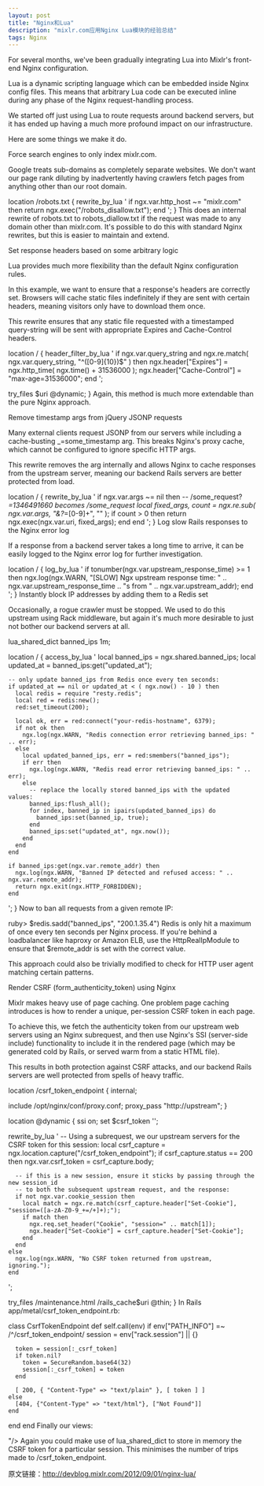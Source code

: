```yaml
---
layout: post
title: "Nginx和Lua"
description: "mixlr.com应用Nginx Lua模块的经验总结"
tags: Nginx
---
```


For several months, we've been gradually integrating Lua into Mixlr's front-end Nginx configuration.

Lua is a dynamic scripting language which can be embedded inside Nginx config files. This means that arbitrary Lua code can be executed inline during any phase of the Nginx request-handling process.

We started off just using Lua to route requests around backend servers, but it has ended up having a much more profound impact on our infrastructure.

Here are some things we make it do.

Force search engines to only index mixlr.com.

Google treats sub-domains as completely separate websites. We don't want our page rank diluting by inadvertently having crawlers fetch pages from anything other than our root domain.

location /robots.txt {
  rewrite_by_lua '
    if ngx.var.http_host ~= "mixlr.com" then
      return ngx.exec("/robots_disallow.txt");
    end
  ';
}
This does an internal rewrite of robots.txt to robots_diallow.txt if the request was made to any domain other than mixlr.com. It's possible to do this with standard Nginx rewrites, but this is easier to maintain and extend.

Set response headers based on some arbitrary logic

Lua provides much more flexibility than the default Nginx configuration rules.

In this example, we want to ensure that a response's headers are correctly set. Browsers will cache static files indefinitely if they are sent with certain headers, meaning visitors only have to download them once.

This rewrite ensures that any static file requested with a timestamped query-string will be sent with appropriate Expires and Cache-Control headers.

location / {
  header_filter_by_lua '
    if ngx.var.query_string and ngx.re.match( ngx.var.query_string, "^([0-9]{10})$" ) then
      ngx.header["Expires"] = ngx.http_time( ngx.time() + 31536000 ); 
      ngx.header["Cache-Control"] = "max-age=31536000";
    end
  ';

  try_files $uri @dynamic;
}
Again, this method is much more extendable than the pure Nginx approach.

Remove timestamp args from jQuery JSONP requests

Many external clients request JSONP from our servers while including a cache-busting _=some_timestamp arg. This breaks Nginx's proxy cache, which cannot be configured to ignore specific HTTP args.

This rewrite removes the arg internally and allows Nginx to cache responses from the upstream server, meaning our backend Rails servers are better protected from load.

location / {
  rewrite_by_lua '
    if ngx.var.args ~= nil then
      -- /some_request?_=1346491660 becomes /some_request
      local fixed_args, count = ngx.re.sub( ngx.var.args, "&?_=[0-9]+", "" );
      if count > 0 then
        return ngx.exec(ngx.var.uri, fixed_args);
      end
    end
  ';
}
Log slow Rails responses to the Nginx error log

If a response from a backend server takes a long time to arrive, it can be easily logged to the Nginx error log for further investigation.

location / {
  log_by_lua '
    if tonumber(ngx.var.upstream_response_time) >= 1 then
      ngx.log(ngx.WARN, "[SLOW] Ngx upstream response time: " .. ngx.var.upstream_response_time .. "s from " .. ngx.var.upstream_addr);
    end
  ';
}
Instantly block IP addresses by adding them to a Redis set

Occasionally, a rogue crawler must be stopped. We used to do this upstream using Rack middleware, but again it's much more desirable to just not bother our backend servers at all.

lua_shared_dict banned_ips 1m; 

location / {
  access_by_lua '
    local banned_ips = ngx.shared.banned_ips;
    local updated_at = banned_ips:get("updated_at");

    -- only update banned_ips from Redis once every ten seconds:
    if updated_at == nil or updated_at < ( ngx.now() - 10 ) then
      local redis = require "resty.redis";
      local red = redis:new();
      red:set_timeout(200);

      local ok, err = red:connect("your-redis-hostname", 6379);
      if not ok then
        ngx.log(ngx.WARN, "Redis connection error retrieving banned_ips: " .. err);
      else
        local updated_banned_ips, err = red:smembers("banned_ips");
        if err then
          ngx.log(ngx.WARN, "Redis read error retrieving banned_ips: " .. err);
        else
          -- replace the locally stored banned_ips with the updated values:
          banned_ips:flush_all();
          for index, banned_ip in ipairs(updated_banned_ips) do
            banned_ips:set(banned_ip, true);
          end
          banned_ips:set("updated_at", ngx.now());
        end
      end
    end

    if banned_ips:get(ngx.var.remote_addr) then
      ngx.log(ngx.WARN, "Banned IP detected and refused access: " .. ngx.var.remote_addr);
      return ngx.exit(ngx.HTTP_FORBIDDEN);
    end
  ';
}
Now to ban all requests from a given remote IP:

ruby> $redis.sadd("banned_ips", "200.1.35.4")
Redis is only hit a maximum of once every ten seconds per Nginx process. If you're behind a loadbalancer like haproxy or Amazon ELB, use the HttpRealIpModule to ensure that $remote_addr is set with the correct value.

This approach could also be trivially modified to check for HTTP user agent matching certain patterns.

Render CSRF (form_authenticity_token) using Nginx

Mixlr makes heavy use of page caching. One problem page caching introduces is how to render a unique, per-session CSRF token in each page.

To achieve this, we fetch the authenticity token from our upstream web servers using an Nginx subrequest, and then use Nginx's SSI (server-side include) functionality to include it in the rendered page (which may be generated cold by Rails, or served warm from a static HTML file).

This results in both protection against CSRF attacks, and our backend Rails servers are well protected from spells of heavy traffic.

location /csrf_token_endpoint {
  internal;
   
  include /opt/nginx/conf/proxy.conf;
  proxy_pass "http://upstream";
}

location @dynamic {
  ssi on;
  set $csrf_token '';

  rewrite_by_lua '
    -- Using a subrequest, we our upstream servers for the CSRF token for this session:
    local csrf_capture = ngx.location.capture("/csrf_token_endpoint");
    if csrf_capture.status == 200 then
      ngx.var.csrf_token = csrf_capture.body;

      -- if this is a new session, ensure it sticks by passing through the new session_id
      -- to both the subsequent upstream request, and the response:
      if not ngx.var.cookie_session then
        local match = ngx.re.match(csrf_capture.header["Set-Cookie"], "session=([a-zA-Z0-9_+=/+]+);");
        if match then
          ngx.req.set_header("Cookie", "session=" .. match[1]);
          ngx.header["Set-Cookie"] = csrf_capture.header["Set-Cookie"]; 
        end
      end
    else
      ngx.log(ngx.WARN, "No CSRF token returned from upstream, ignoring.");
    end
  ';

  try_files /maintenance.html /rails_cache$uri @thin;
}
In Rails app/metal/csrf_token_endpoint.rb:

class CsrfTokenEndpoint
  def self.call(env)
    if env["PATH_INFO"] =~ /^\/csrf_token_endpoint/
      session = env["rack.session"] || {}

      token = session[:_csrf_token]
      if token.nil?
        token = SecureRandom.base64(32)
        session[:_csrf_token] = token
      end

      [ 200, { "Content-Type" => "text/plain" }, [ token ] ]
    else      
      [404, {"Content-Type" => "text/html"}, ["Not Found"]]
    end
  end
end
Finally our views:

<meta name="csrf-param" value="authenticity_token"/>
<meta name="csrf-token" value="<!--# echo var="csrf_token" default="" encoding="none" -->"/>
Again you could make use of lua_shared_dict to store in memory the CSRF token for a particular session. This minimises the number of trips made to /csrf_token_endpoint.

原文链接：<http://devblog.mixlr.com/2012/09/01/nginx-lua/>